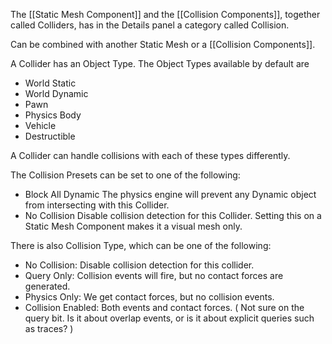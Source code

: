 The [[Static Mesh Component]] and the [[Collision Components]], together called Colliders, has in the Details panel a category called Collision.

Can be combined with another Static Mesh or a [[Collision Components]].

A Collider has an Object Type.
The Object Types available by default are
- World Static
- World Dynamic
- Pawn
- Physics Body
- Vehicle
- Destructible

A Collider can handle collisions with each of these types differently.

The Collision Presets can be set to one of the following:
- Block All Dynamic
  The physics engine will prevent any Dynamic object from intersecting with this Collider.
- No Collision
  Disable collision detection for this Collider.
  Setting this on a Static Mesh Component makes it a visual mesh only.

There is also Collision Type, which can be one of the following:
- No Collision: Disable collision detection for this collider.
- Query Only: Collision events will fire, but no contact forces are generated.
- Physics Only: We get contact forces, but no collision events.
- Collision Enabled: Both events and contact forces.
(
Not sure on the query bit. Is it about overlap events, or is it about explicit queries such as traces?
)